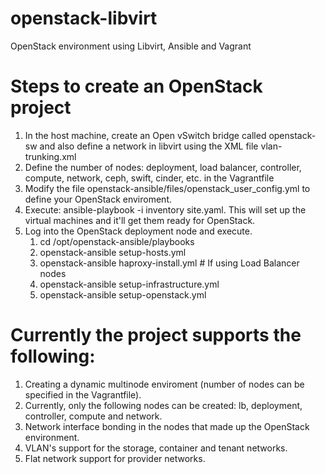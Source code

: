 
# openstack-libvirt
OpenStack environment using Libvirt, Ansible and Vagrant

# Steps to create an OpenStack project

1. In the host machine, create an Open vSwitch bridge called openstack-sw and also define a network in libvirt using the XML file vlan-trunking.xml
1. Define the number of nodes: deployment, load balancer, controller, compute, network, ceph, swift, cinder, etc. in the Vagrantfile
1. Modify the file openstack-ansible/files/openstack_user_config.yml to define your OpenStack enviroment.
1. Execute: ansible-playbook -i inventory site.yaml. This will set up the virtual machines and it'll get them ready for OpenStack.
1. Log into the OpenStack deployment node and execute.
    1. cd /opt/openstack-ansible/playbooks
    1. openstack-ansible setup-hosts.yml
    1. openstack-ansible haproxy-install.yml # If using Load Balancer nodes
    1. openstack-ansible setup-infrastructure.yml
    1. openstack-ansible setup-openstack.yml
  
# Currently the project supports the following:

1. Creating a dynamic multinode enviroment (number of nodes can be specified in the Vagrantfile).
1. Currently, only the following nodes can be created: lb, deployment, controller, compute and network.
1. Network interface bonding in the nodes that made up the OpenStack environment.
1. VLAN's support for the storage, container and tenant networks.
1. Flat network support for provider networks.
